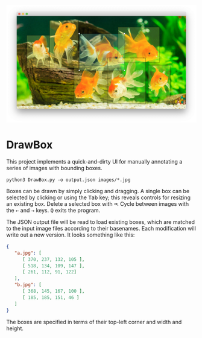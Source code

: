 ![Screenshot of DrawBox](/screenshot.png?raw=true "Screenshot")

# DrawBox

This project implements a quick-and-dirty UI for manually annotating a series of images with bounding boxes.

    python3 DrawBox.py -o output.json images/*.jpg

Boxes can be drawn by simply clicking and dragging. A single box can be selected by clicking or using the <kbd>Tab</kbd> key; this reveals controls for resizing an existing box. Delete a selected box with <kbd>⌫</kbd>. Cycle between images with the <kbd>←</kbd> and <kbd>→</kbd> keys. <kbd>Q</kbd> exits the program.

The JSON output file will be read to load existing boxes, which are matched to the input image files according to their basenames. Each modification will write out a new version. It looks something like this:

```json
{
   "a.jpg": [
      [ 370, 237, 132, 105 ],
      [ 518, 134, 109, 147 ],
      [ 261, 112, 91, 122]
   ],
   "b.jpg": [
      [ 368, 145, 167, 100 ],
      [ 185, 185, 151, 46 ]
   ]
}
```

The boxes are specified in terms of their top-left corner and width and height.
